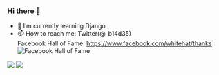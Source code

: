 ### Hi there 👋

- 🌱 I’m currently learning Django  
- 📫 How to reach me: Twitter(@_b14d35)  
Facebook Hall of Fame: https://www.facebook.com/whitehat/thanks  
![Facebook Hall of Fame](https://pbs.twimg.com/media/Eeh05MuWoAITMBv?format=png&name=small)
<!--
**b14d35/b14d35** is a ✨ _special_ ✨ repository because its `README.md` (this file) appears on your GitHub profile.

Here are some ideas to get you started:
- 🔭 I’m currently working on ...
- 👯 I’m looking to collaborate on ...
- 🤔 I’m looking for help with ...
- 💬 Ask me about ...

- 😄 Pronouns: ...
- ⚡ Fun fact: ...
-->
<a><img align="center" src="https://github-readme-stats.vercel.app/api?username=b14d35&&show_icons=true&count_private=true&theme=dark"/></a>
<a><img align="center" src="https://github-readme-stats.vercel.app/api/top-langs/?username=b14d35&layout=compact&theme=dark"/></a>
